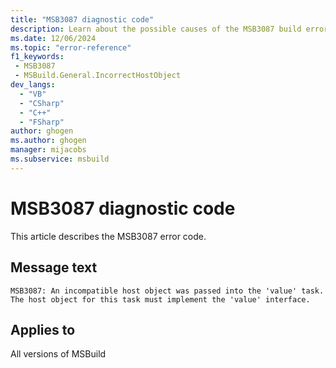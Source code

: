 ```yaml
---
title: "MSB3087 diagnostic code"
description: Learn about the possible causes of the MSB3087 build error, and get troubleshooting tips.
ms.date: 12/06/2024
ms.topic: "error-reference"
f1_keywords:
 - MSB3087
 - MSBuild.General.IncorrectHostObject
dev_langs:
  - "VB"
  - "CSharp"
  - "C++"
  - "FSharp"
author: ghogen
ms.author: ghogen
manager: mijacobs
ms.subservice: msbuild
---
```


# MSB3087 diagnostic code

<!-- :::ErrorDefinitionDescription::: -->
<!-- :::editable-content name="introDescription"::: -->
This article describes the MSB3087 error code.
<!-- :::editable-content-end::: -->

## Message text

`MSB3087: An incompatible host object was passed into the 'value' task.  The host object for this task must implement the 'value' interface.`

<!-- :::editable-content name="postOutputDescription"::: -->
<!--
{StrBegin="MSB3087: "}
-->
<!-- :::editable-content-end::: -->
<!-- :::ErrorDefinitionDescription-end::: -->

## Applies to

All versions of MSBuild
